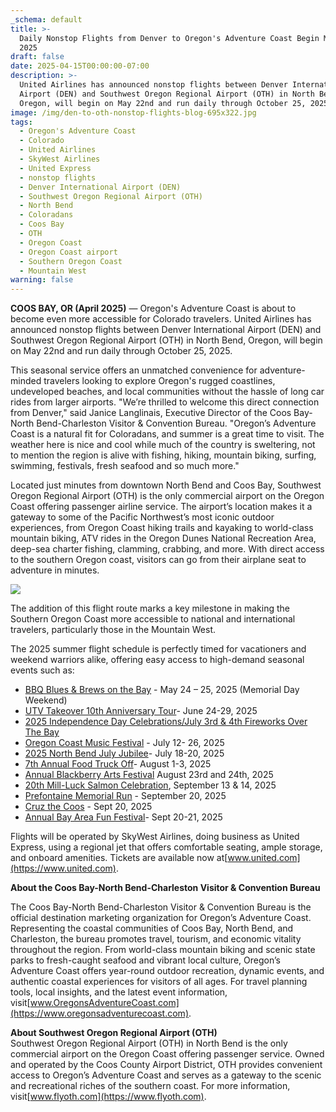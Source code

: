 ```yaml
---
_schema: default
title: >-
  Daily Nonstop Flights from Denver to Oregon's Adventure Coast Begin May 22,
  2025
draft: false
date: 2025-04-15T00:00:00-07:00
description: >-
  United Airlines has announced nonstop flights between Denver International
  Airport (DEN) and Southwest Oregon Regional Airport (OTH) in North Bend,
  Oregon, will begin on May 22nd and run daily through October 25, 2025.
image: /img/den-to-oth-nonstop-flights-blog-695x322.jpg
tags:
  - Oregon's Adventure Coast
  - Colorado
  - United Airlines
  - SkyWest Airlines
  - United Express
  - nonstop flights
  - Denver International Airport (DEN)
  - Southwest Oregon Regional Airport (OTH)
  - North Bend
  - Coloradans
  - Coos Bay
  - OTH
  - Oregon Coast
  - Oregon Coast airport
  - Southern Oregon Coast
  - Mountain West
warning: false
---
```

**COOS BAY, OR (April 2025)** — Oregon's Adventure Coast is about to become even more accessible for Colorado travelers. United Airlines has announced nonstop flights between Denver International Airport (DEN) and Southwest Oregon Regional Airport (OTH) in North Bend, Oregon, will begin on May 22nd and run daily through October 25, 2025.

This seasonal service offers an unmatched convenience for adventure-minded travelers looking to explore Oregon's rugged coastlines, undeveloped beaches, and local communities without the hassle of long car rides from larger airports. "We’re thrilled to welcome this direct connection from Denver," said Janice Langlinais, Executive Director of the Coos Bay-North Bend-Charleston Visitor & Convention Bureau. "Oregon’s Adventure Coast is a natural fit for Coloradans, and summer is a great time to visit. The weather here is nice and cool while much of the country is sweltering, not to mention the region is alive with fishing, hiking, mountain biking, surfing, swimming, festivals, fresh seafood and so much more."

Located just minutes from downtown North Bend and Coos Bay, Southwest Oregon Regional Airport (OTH) is the only commercial airport on the Oregon Coast offering passenger airline service. The airport’s location makes it a gateway to some of the Pacific Northwest’s most iconic outdoor experiences, from Oregon Coast hiking trails and kayaking to world-class mountain biking, ATV rides in the Oregon Dunes National Recreation Area, deep-sea charter fishing, clamming, crabbing, and more. With direct access to the southern Oregon coast, visitors can go from their airplane seat to adventure in minutes.

![](/img/den-to-oth-nonstop-flights-blog-695x322-1.jpg)

The addition of this flight route marks a key milestone in making the Southern Oregon Coast more accessible to national and international travelers, particularly those in the Mountain West.

The 2025 summer flight schedule is perfectly timed for vacationers and weekend warriors alike, offering easy access to high-demand seasonal events such as:

* [BBQ Blues & Brews on the Bay](https://www.oregonsadventurecoast.com/event/annual-bbq-blues-brews-on-the-bay/) - May 24 – 25, 2025 (Memorial Day Weekend)
* [UTV Takeover 10th Anniversary Tour](https://www.oregonsadventurecoast.com/event/utv-takeover/)\- June 24-29, 2025
* [2025 Independence Day Celebrations/July 3rd & 4th Fireworks Over The Bay](https://www.oregonsadventurecoast.com/event/july-3rd-4th-fireworks-over-the-bay/)
* [Oregon Coast Music Festival](https://www.oregoncoastmusic.org/event-cal/festival-2025/) - July 12- 26, 2025
* [2025 North Bend July Jubilee](https://www.oregonsadventurecoast.com/event/north-bend-july-jubilee/)\- July 18-20, 2025
* [7th Annual Food Truck Off](https://www.oregonsadventurecoast.com/event/the-mill-casino-food-truck-off/)\- August 1-3, 2025
* [Annual Blackberry Arts Festival](https://coosbaydowntown.com/blackberry-arts-festival/) August 23rd and 24th, 2025
* [20th Mill-Luck Salmon Celebration](https://www.themillcasino.com/event/18th-annual-mill-luck-salmon-celebration/), September 13 & 14, 2025
* [Prefontaine Memorial Run](https://www.oregonsadventurecoast.com/event/annual-prefontaine-memorial-run/) - September 20, 2025
* [Cruz the Coos](https://www.oregonsadventurecoast.com/event/annual-cruz-the-coos/) - Sept 20, 2025
* [Annual Bay Area Fun Festival](https://www.oregonsadventurecoast.com/event/annual-bay-area-fun-festival/)\- Sept 20-21, 2025

Flights will be operated by SkyWest Airlines, doing business as United Express, using a regional jet that offers comfortable seating, ample storage, and onboard amenities. Tickets are available now at[www.united.com](https://www.united.com).

**About the Coos Bay-North Bend-Charleston Visitor & Convention Bureau**

The Coos Bay-North Bend-Charleston Visitor & Convention Bureau is the official destination marketing organization for Oregon’s Adventure Coast. Representing the coastal communities of Coos Bay, North Bend, and Charleston, the bureau promotes travel, tourism, and economic vitality throughout the region. From world-class mountain biking and scenic state parks to fresh-caught seafood and vibrant local culture, Oregon’s Adventure Coast offers year-round outdoor recreation, dynamic events, and authentic coastal experiences for visitors of all ages. For travel planning tools, local insights, and the latest event information, visit[www.OregonsAdventureCoast.com](https://www.oregonsadventurecoast.com).

**About Southwest Oregon Regional Airport (OTH)**<br>Southwest Oregon Regional Airport (OTH) in North Bend is the only commercial airport on the Oregon Coast offering passenger service. Owned and operated by the Coos County Airport District, OTH provides convenient access to Oregon’s Adventure Coast and serves as a gateway to the scenic and recreational riches of the southern coast. For more information, visit[www.flyoth.com](https://www.flyoth.com).

&nbsp;